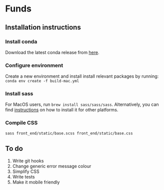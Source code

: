# Funds

## Installation instructions
### Install conda
Download the latest conda release from [here](https://www.anaconda.com/distribution/).

### Configure environment
Create a new environment and install install relevant packages by running:
```conda env create -f build-mac.yml```

### Install sass
For MacOS users, run
```brew install sass/sass/sass```.
Alternatively, you can find [instructions](https://sass-lang.com/install) on how to install it for other platforms.


### Compile CSS
`sass front_end/static/base.scss front_end/static/base.css`

## To do
1. Write git hooks
1. Change generic error message colour
1. Simplify CSS
1. Write tests
1. Make it mobile friendly